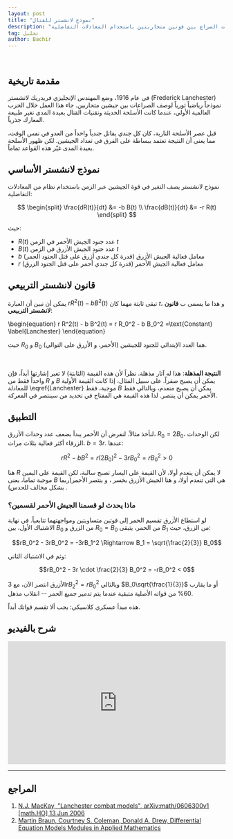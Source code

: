 ```yaml
---
layout: post
title: "نموذج لانشستر للقتال"
description: "نموذج رياضي لوصف ديناميكيات الصراع بين قوتين متحاربتين باستخدام المعادلات التفاضلية"
tag: تحليل
author: Bachir
---
```

<br>

## مقدمة تاريخية
في عام 1916، وضع المهندس الإنجليزي فريدريك لانشستر (Frederick Lanchester) نموذجاً رياضياً ثورياً لوصف الصراعات بين جيشين متحاربين. جاء هذا العمل خلال الحرب العالمية الأولى، عندما كانت الأسلحة الحديثة وتقنيات القتال بعيدة المدى تغير طبيعة المعارك جذرياً.

قبل عصر الأسلحة النارية، كان كل جندي يقاتل جندياً واحداً من العدو في نفس الوقت، مما يعني أن النتيجة تعتمد ببساطة على الفرق في تعداد الجيشين. لكن ظهور الأسلحة بعيدة المدى غيّر هذه القواعد تماماً.

## نموذج لانشستر الأساسي
نموذج لانشستر يصف التغير في قوة الجيشين عبر الزمن باستخدام نظام من المعادلات التفاضلية:

$$
\begin{split}
\frac{dR(t)}{dt} &= -b B(t) \\
\frac{dB(t)}{dt} &= -r R(t)
\end{split}
$$

حيث:
- $R(t)$ عدد جنود الجيش الأحمر في الزمن $t$
- $B(t)$ عدد جنود الجيش الأزرق في الزمن $t$  
- $b$ معامل فعالية الجيش الأزرق (قدرة كل جندي أزرق على قتل الجنود الحمر)
- $r$ معامل فعالية الجيش الأحمر (قدرة كل جندي أحمر على قتل الجنود الزرق)

## قانون لانشستر التربيعي
يمكن أن  نبين أن العبارة  $r R^2(t) - b B^2(t)$ تبقى ثابتة مهما كان $t$، و هذا ما  يسمى ب  **قانون لانشستر التربيعي**:

\begin{equation}
r R^2(t) - b B^2(t) = r R_0^2 - b B_0^2 =\text{Constant}
\label{Lanchester}
\end{equation}

حيث $R_0$ و $B_0$ هما العدد الإبتدائي للجنود للجيشين (الأحمر، و الأزرق على التوالي).

<br>

**النتيجة المذهلة**: هذا له آثار مذهلة. نظراً لأن هذه القيمة (الثابتة) لا تغير إشارتها أبداً، فإن واحداً فقط من $R$ و $B$ يمكن أن يصبح صفراً. على سبيل المثال، إذا كانت القيمة الأولية للمعادلة \eqref{Lanchester} موجبة، فقط $B$ يمكن أن يصبح منعدم، وبالتالي فقط الأحمر يمكن أن ينتصر. لذا هذه القيمة هي المفتاح في تحديد من سينتصر في المعركة. 

## التطبيق


لنأخذ مثالاً. لنفرض أن الأحمر يبدأ بضعف عدد وحدات الأزرق، $R_0 = 2B_0$، لكن الوحدات الزرقاء أكثر فعالية بثلاث مرات، $b = 3r$. عندها:

$$rR^2 - bB^2 = r(2B_0)^2 - 3rB_0^2 = rB_0^2 > 0$$

هنا $R$ لا يمكن أن ينعدم أولا، لأن القيمة على اليسار تصبح سالبة، لكن القيمة على اليمين موجبة تماما، يعني $B$ هي التي تنعدم أولا، و هنا الجيش الأزرق يخسر ، و ينتصر الأحمر(ربما بشكل مخالف للحدس) .

### ماذا يحدث لو قسمنا الجيش الأحمر لقسمين؟

 لو استطاع الأزرق تقسيم الحمر إلى قوتين متساويتين ومواجهتهما تتابعياً. في نهاية الاشتباك الأول، بين $B_0$ من الزرق و $R_0 = B_0$ من الحمر، يتبقى $B_1$ من الزرق، حيث:

$$rB_0^2 - 3rB_0^2 = -3rB_1^2 \Rightarrow B_1 = \sqrt{\frac{2}{3}} B_0$$

وثم في الاشتباك الثاني:

$$rB_0^2 - 3r \cdot \frac{2}{3} B_0^2 = -rB_0^2 < 0$$

الأزرق انتصر الآن، مع $3rB_2^2 = rB_0^2$ وبالتالي $B_0\sqrt{\frac{1}{3}}$ أو ما يقارب 60% من قواته الأصلية متبقية عندما يتم تدمير جميع الحمر -- انقلاب مذهل.


 هذه مبدأ عسكري كلاسيكي: يجب ألا تقسم قواتك أبداً.


## شرح بالفيديو
<div style="position: relative; padding-bottom: 56.25%; height: 0; overflow: hidden; max-width: 100%; height: auto;">
  <iframe 
    src="https://www.youtube.com/embed/Bc0GJlbBl3o?si=B-V20lHIi12EB4mh" 
    title="YouTube video player"
    style="position: absolute; top: 0; left: 0; width: 100%; height: 100%; border: 0;"
    allow="accelerometer; autoplay; clipboard-write; encrypted-media; gyroscope; picture-in-picture; web-share" 
    referrerpolicy="strict-origin-when-cross-origin" 
    allowfullscreen>
  </iframe>
</div>

---
## المراجع
1. [N.J. MacKay, "Lanchester combat models", arXiv:math/0606300v1 [math.HO] 13 Jun 2006](https://arxiv.org/pdf/math/0606300.pdf)
2. [Martin Braun, Courtney S. Coleman, Donald A. Drew, Differential Equation Models Modules in Applied Mathematics](https://drive.google.com/file/d/131tpyCop84eXkNR45qFJxytp4Y6arzAP/view?usp=sharing) 



<div id="comments">
  <script src="https://utteranc.es/client.js"
          repo="bachirmath/bachirmath.github.io"
          issue-term="pathname"
          theme="github-dark-orange"
          crossorigin="anonymous"
          async>
  </script>
</div>
